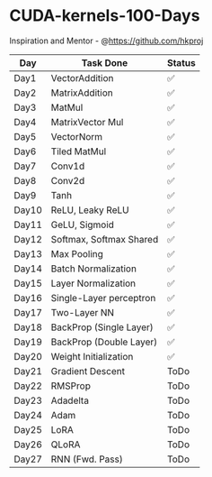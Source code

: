 # CUDA-kernels-100-Days

Inspiration and Mentor - @https://github.com/hkproj

| Day        | Task Done                          | Status|
|------------|------------------------------------|------|
| Day1       | VectorAddition                     |✅   |
| Day2       | MatrixAddition                     |✅   |
| Day3       | MatMul                             |✅   |
| Day4       | MatrixVector Mul                   |✅   |
| Day5       | VectorNorm                         |✅   |
| Day6       | Tiled MatMul                       |✅   |
| Day7       | Conv1d                             |✅   |
| Day8       | Conv2d                             |✅   |
| Day9       | Tanh                               |✅   |
| Day10      | ReLU, Leaky ReLU                   |✅   |
| Day11      | GeLU, Sigmoid                      |✅    |
| Day12      | Softmax, Softmax Shared            |✅  |
| Day13      | Max Pooling                        |✅  |
| Day14      | Batch Normalization                |✅  |
| Day15      | Layer Normalization                |✅  |
| Day16      | Single-Layer perceptron            |✅    |
| Day17      | Two-Layer NN                       |✅    |
| Day18      | BackProp (Single Layer)            |✅    |
| Day19      | BackProp (Double Layer)            |✅    |
| Day20      | Weight Initialization              |✅    |
| Day21      | Gradient Descent                   |ToDo  |
| Day22      | RMSProp                               |ToDo  |
| Day23      | Adadelta                               |ToDo  |
| Day24      | Adam                               |ToDo  |
| Day25      | LoRA                               |ToDo  |
| Day26      | QLoRA                               |ToDo  |
| Day27      | RNN (Fwd. Pass)                               |ToDo  |
